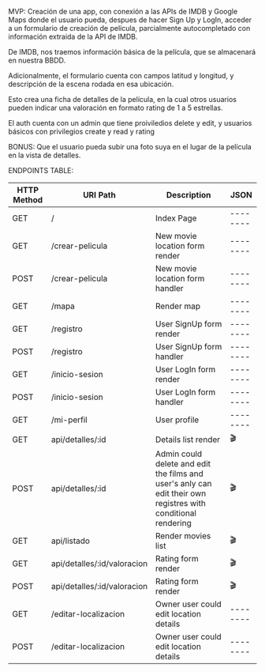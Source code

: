MVP:
Creación de una app, con conexión a las APIs de IMDB y Google Maps donde el usuario pueda, despues de hacer Sign Up y LogIn, acceder a un formulario de creación de película, parcialmente autocompletado con información extraida de la API de IMDB.

De IMDB, nos traemos información básica de la película, que se almacenará en nuestra BBDD.

Adicionalmente, el formulario cuenta con campos latitud y longitud, y descripción de la escena rodada en esa ubicación.

Esto crea una ficha de detalles de la película, en la cual otros usuarios pueden indicar una valoración en formato rating de 1 a 5 estrellas.

El auth cuenta con un admin que tiene proiviledios delete y edit, y usuarios básicos con privilegios create y read y rating

BONUS:
Que el usuario pueda subir una foto suya en el lugar de la película en la vista de detalles.


ENDPOINTS TABLE:

|HTTP Method|URI Path|Description|JSON|
|--------|--------|--------|--------|
|GET|/|Index Page|--------|
|GET|/crear-pelicula|New movie location form render|--------|
|POST|/crear-pelicula|New movie location form handler|--------|
|GET|/mapa|Render map|--------|
|GET|/registro|User SignUp form render|--------|
|POST|/registro|User SignUp form handler|--------|
|GET|/inicio-sesion|User LogIn form render|--------|
|POST|/inicio-sesion|User LogIn form handler|--------|
|GET|/mi-perfil|User profile|--------|
|GET|api/detalles/:id|Details list render|🎬|
|POST|api/detalles/:id|Admin could delete and edit the films and user's anly can edit their own registres with conditional rendering|🎬|
|GET|api/listado|Render movies list|🎬|
|GET|api/detalles/:id/valoracion|Rating form render|🎬|
|POST|api/detalles/:id/valoracion|Rating form render|🎬|
|GET|/editar-localizacion|Owner user could edit location details|--------|
|POST|/editar-localizacion|Owner user could edit location details|--------|

